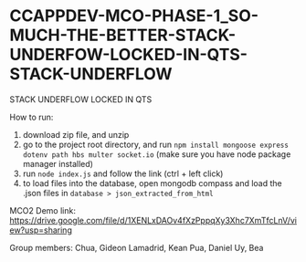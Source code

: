 # CCAPPDEV-MCO-PHASE-1_SO-MUCH-THE-BETTER-STACK-UNDERFOW-LOCKED-IN-QTS-STACK-UNDERFLOW
STACK UNDERFLOW LOCKED IN QTS 

How to run:
1. download zip file, and unzip
2. go to the project root directory, and run `npm install mongoose express dotenv path hbs multer socket.io` (make sure you have node package manager installed)
3. run `node index.js` and follow the link (ctrl + left click)
4. to load files into the database, open mongodb compass and load the .json files in `database > json_extracted_from_html`

MCO2 Demo link:
https://drive.google.com/file/d/1XENLxDAOv4fXzPppqXy3Xhc7XmTfcLnV/view?usp=sharing

Group members:
Chua, Gideon
Lamadrid, Kean
Pua, Daniel
Uy, Bea
